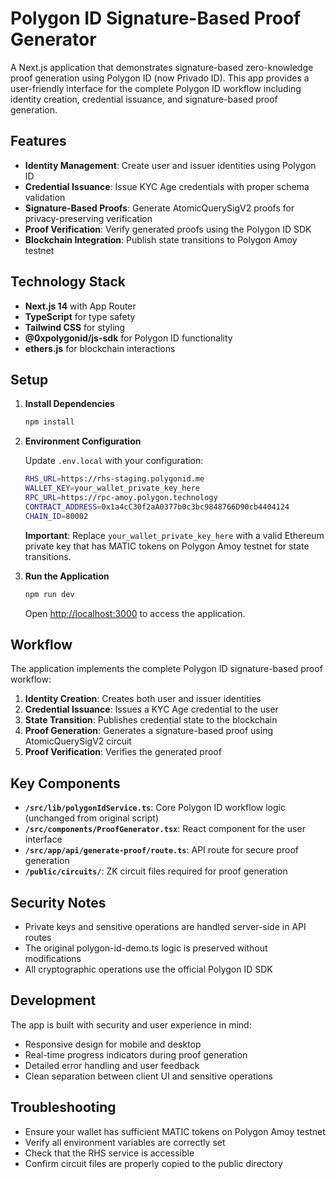 # Polygon ID Signature-Based Proof Generator

A Next.js application that demonstrates signature-based zero-knowledge proof generation using Polygon ID (now Privado ID). This app provides a user-friendly interface for the complete Polygon ID workflow including identity creation, credential issuance, and signature-based proof generation.

## Features

- **Identity Management**: Create user and issuer identities using Polygon ID
- **Credential Issuance**: Issue KYC Age credentials with proper schema validation
- **Signature-Based Proofs**: Generate AtomicQuerySigV2 proofs for privacy-preserving verification
- **Proof Verification**: Verify generated proofs using the Polygon ID SDK
- **Blockchain Integration**: Publish state transitions to Polygon Amoy testnet

## Technology Stack

- **Next.js 14** with App Router
- **TypeScript** for type safety
- **Tailwind CSS** for styling
- **@0xpolygonid/js-sdk** for Polygon ID functionality
- **ethers.js** for blockchain interactions

## Setup

1. **Install Dependencies**
   ```bash
   npm install
   ```

2. **Environment Configuration**
   
   Update `.env.local` with your configuration:
   ```bash
   RHS_URL=https://rhs-staging.polygonid.me
   WALLET_KEY=your_wallet_private_key_here
   RPC_URL=https://rpc-amoy.polygon.technology
   CONTRACT_ADDRESS=0x1a4cC30f2aA0377b0c3bc9848766D90cb4404124
   CHAIN_ID=80002
   ```

   **Important**: Replace `your_wallet_private_key_here` with a valid Ethereum private key that has MATIC tokens on Polygon Amoy testnet for state transitions.

3. **Run the Application**
   ```bash
   npm run dev
   ```
   
   Open [http://localhost:3000](http://localhost:3000) to access the application.

## Workflow

The application implements the complete Polygon ID signature-based proof workflow:

1. **Identity Creation**: Creates both user and issuer identities
2. **Credential Issuance**: Issues a KYC Age credential to the user
3. **State Transition**: Publishes credential state to the blockchain
4. **Proof Generation**: Generates a signature-based proof using AtomicQuerySigV2 circuit
5. **Proof Verification**: Verifies the generated proof

## Key Components

- **`/src/lib/polygonIdService.ts`**: Core Polygon ID workflow logic (unchanged from original script)
- **`/src/components/ProofGenerator.tsx`**: React component for the user interface
- **`/src/app/api/generate-proof/route.ts`**: API route for secure proof generation
- **`/public/circuits/`**: ZK circuit files required for proof generation

## Security Notes

- Private keys and sensitive operations are handled server-side in API routes
- The original polygon-id-demo.ts logic is preserved without modifications
- All cryptographic operations use the official Polygon ID SDK

## Development

The app is built with security and user experience in mind:
- Responsive design for mobile and desktop
- Real-time progress indicators during proof generation
- Detailed error handling and user feedback
- Clean separation between client UI and sensitive operations

## Troubleshooting

- Ensure your wallet has sufficient MATIC tokens on Polygon Amoy testnet
- Verify all environment variables are correctly set
- Check that the RHS service is accessible
- Confirm circuit files are properly copied to the public directory
